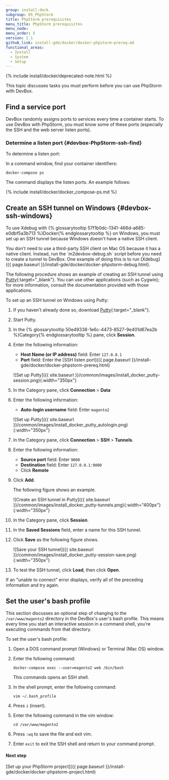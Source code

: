 ```yaml
---
group: install-dock
subgroup: 05_PhpStorm
title: PhpStorm prerequisites
menu_title: PhpStorm prerequisites
menu_node:
menu_order: 5
version: 2.1
github_link: install-gde/docker/docker-phpstorm-prereq.md
functional_areas:
  - Install
  - System
  - Setup
---
```


{% include install/docker/deprecated-note.html %}

This topic discusses tasks you must perform before you can use PhpStorm with DevBox.

## Find a service port
DevBox randomly assigns ports to services every time a container starts. To use DevBox with PhpStorm, you must know some of these ports (especially the SSH and the web server listen ports).

### Determine a listen port {#devbox-PhpStorm-ssh-find}
To determine a listen port:

In a command window, find your container identifiers:

	docker-compose ps

The command displays the listen ports. An example follows:

{% include install/docker/docker_compose-ps.md %}

## Create an SSH tunnel on Windows {#devbox-ssh-windows}
To use Xdebug with {% glossarytooltip 57f1b0dc-1341-466d-a685-e0dbf5a3b713 %}Docker{% endglossarytooltip %} on Windows, you must set up an SSH tunnel because Windows doesn't have a native SSH client.

<div class="bs-callout bs-callout-info" id="info" markdown="1">
You don't need to use a third-party SSH client on Mac OS because it has a native client. Instead, run the `m2devbox-debug.sh` script before you need to create a tunnel to DevBox. One example of doing this is to run [Xdebug]({{ page.baseurl }}/install-gde/docker/docker-phpstorm-debug.html).
</div>

The following procedure shows an example of creating an SSH tunnel using [Putty](http://www.chiark.greenend.org.uk/~sgtatham/putty/download.html){:target="_blank"}. You can use other applications (such as Cygwin); for more information, consult the documentation provided with those applications.

To set up an SSH tunnel on Windows using Putty:

1.	If you haven't already done so, download [Putty](http://www.chiark.greenend.org.uk/~sgtatham/putty/download.html){:target="_blank"}.
2.	Start Putty.
3.	In the {% glossarytooltip 50e49338-1e6c-4473-8527-9e401d67ea2b %}Category{% endglossarytooltip %} pane, click **Session**.
4.	Enter the following information:

	*	**Host Name (or IP address)** field: Enter `127.0.0.1`
	*	**Port** field: Enter the [SSH listen port]({{ page.baseurl }}/install-gde/docker/docker-phpstorm-prereq.html)

	![Set up Putty]({{ site.baseurl }}/common/images/install_docker_putty-session.png){:width="350px"}

5. In the Category pane, click **Connection** > **Data**
6. Enter the following information:

	* **Auto-login username** field: Enter `magento2`

	![Set up Putty]({{ site.baseurl }}/common/images/install_docker_putty_autologin.png){:width="350px"}

7.	In the Category pane, click **Connection** > **SSH** > **Tunnels**.
8.	Enter the following information:

	*	**Source port** field: Enter `9000`
	*	**Destination** field: Enter `127.0.0.1:9000`
	*	Click **Remote**
9.	Click **Add**.

	The following figure shows an example.

	![Create an SSH tunnel in Putty]({{ site.baseurl }}/common/images/install_docker_putty-tunnels.png){:width="400px"}{:width="350px"}
10.	In the Category pane, click **Session**.
11.	In the **Saved Sessions** field, enter a name for this SSH tunnel.
12.	Click **Save** as the following figure shows.

	![Save your SSH tunnel]({{ site.baseurl }}/common/images/install_docker_putty-session-save.png){:width="350px"}
13.	To test the SSH tunnel, click **Load**, then click **Open**.

If an "unable to connect" error displays, verify all of the preceding information and try again.

## Set the user's bash profile
This section discusses an optional step of changing to the `/var/www/magento2` directory in the DevBox's user's bash profile. This means every time you start an interactive session in a command shell, you're executing commands from that directory.

To set the user's bash profile:

1.	Open a DOS command prompt (Windows) or Terminal (Mac OS) window.
2.	Enter the following command:

		docker-compose exec --user=magento2 web /bin/bash

	This commands opens an SSH shell.
3.	In the shell prompt, enter the following command:

		vim ~/.bash_profile
4.	Press `i` (insert).
5.	Enter the following command in the vim window:

		cd /var/www/magento2
6.	Press `:wq` to save the file and exit vim.
7.	Enter `exit` to exit the SSH shell and return to your command prompt.

#### Next step
[Set up your PhpStorm project]({{ page.baseurl }}/install-gde/docker/docker-phpstorm-project.html)
